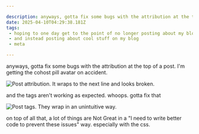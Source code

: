 ```yaml
---

description: anyways, gotta fix some bugs with the attribution at the top of a post. I'm getting the cohost pill avatar on accident.
date: 2025-04-10T04:29:38.181Z
tags: 
 - hoping to one day get to the point of no longer posting about my blog on my blog
 - and instead posting about cool stuff on my blog
 - meta

---
```

anyways, gotta fix some bugs with the attribution at the top of a post. I'm getting the cohost pill avatar on accident.

![Post attribution. It wraps to the next line and looks broken.](https://cdn.ewie.online/broken-attribution.png)

and the tags aren't working as expected. whoops. gotta fix that

![Post tags. They wrap in an unintuitive way.](https://cdn.ewie.online/20250409-Image.png)

on top of all that, a lot of things are Not Great in a "I need to write better code to prevent these issues" way. especially with the css.
